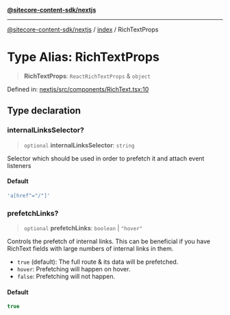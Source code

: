 [**@sitecore-content-sdk/nextjs**](../../README.md)

***

[@sitecore-content-sdk/nextjs](../../README.md) / [index](../README.md) / RichTextProps

# Type Alias: RichTextProps

> **RichTextProps**: `ReactRichTextProps` & `object`

Defined in: [nextjs/src/components/RichText.tsx:10](https://github.com/Sitecore/xmc-jss-dev/blob/dfe05bf848bf53c7c66dabdbf3217e55f8de497c/packages/nextjs/src/components/RichText.tsx#L10)

## Type declaration

### internalLinksSelector?

> `optional` **internalLinksSelector**: `string`

Selector which should be used in order to prefetch it and attach event listeners

#### Default

```ts
'a[href^="/"]'
```

### prefetchLinks?

> `optional` **prefetchLinks**: `boolean` \| `"hover"`

Controls the prefetch of internal links. This can be beneficial if you have RichText fields
with large numbers of internal links in them.
- `true` (default): The full route & its data will be prefetched.
- `hover`: Prefetching will happen on hover.
- `false`: Prefetching will not happen.

#### Default

```ts
true
```
